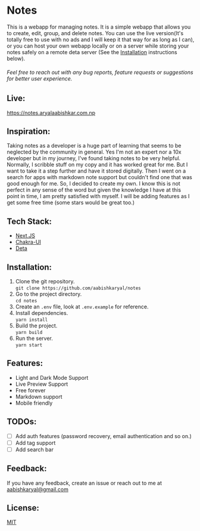 # Notes

This is a webapp for managing notes. It is a simple webapp that allows you to create, edit, group, and delete notes. You can use the live version(It's totally free to use with no ads and I will keep it that way for as long as I can), or you can host your own webapp locally or on a server while storing your notes safely on a remote deta server (See the [Installation](#Installation) instructions below).

###### Feel free to reach out with any bug reports, feature requests or suggestions for better user experience.

## Live:

<https://notes.aryalaabishkar.com.np>

## Inspiration:

Taking notes as a developer is a huge part of learning that seems to be neglected by the community in general. Yes I'm not an expert nor a 10x developer but in my journey, I've found taking notes to be very helpful. Normally, I scribble stuff on my copy and it has worked great for me. But I want to take it a step further and have it stored digitally. Then I went on a search for apps with markdown note support but couldn't find one that was good enough for me. So, I decided to create my own. I know this is not perfect in any sense of the word but given the knowledge I have at this point in time, I am pretty satisfied with myself. I will be adding features as I get some free time (some stars would be great too.)

## Tech Stack:

-   [Next.JS](https://nextjs.org)
-   [Chakra-UI](https://chakra-ui.com)
-   [Deta](https://www.deta.sh)

## Installation:

1. Clone the git repository.  
   `git clone https://github.com/aabishkaryal/notes`
1. Go to the project directory.  
   `cd notes`
1. Create an `.env` file, look at `.env.example` for reference.
1. Install dependencies.  
   `yarn install`
1. Build the project.  
   `yarn build`
1. Run the server.  
   `yarn start`

## Features:

-   Light and Dark Mode Support
-   Live Preview Support
-   Free forever
-   Markdown support
-   Mobile friendly

## TODOs:

-   [ ] Add auth features (password recovery, email authentication and so on.)
-   [ ] Add tag support
-   [ ] Add search bar

## Feedback:

If you have any feedback, create an issue or reach out to me at <aabishkaryal@gmail.com>

## License:

[MIT](https://choosealicense.com/licenses/mit/)
